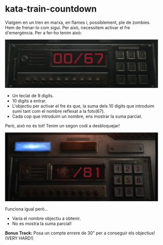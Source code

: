 ﻿# kata-train-countdown

Viatgem en un tren en marxa, en flames i, possiblement, ple de zombies. Hem de frenar-lo com sigui. Per això, necessitem activar el fre d'emergència.  Per a fer-ho tenim això:

![fre_1](trainCode.png)

- Un teclat de 9 digits.
- 10 digits a entrar.
- L'objectiu per activar el fre és que, la suma dels 10 digits que introduim sumi tant com el nombre reflexat a la foto(67).
- Cada cop que introduim un nombre, ens mostrar la suma parcial.

Però, això no és tot! Tenim un segon codi a desbloquejar!

![fre_2](trainCode2.png)

Funciona igual però...

- Varia el nombre objectiu a obtenir.
- No es mostra la suma parcial!

**Bonus Track:** Posa un compte enrere de 30" per a conseguir els objectius! (VERY HARD!)
